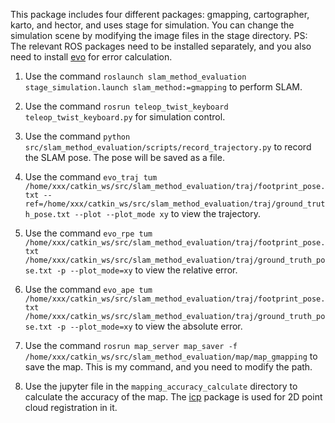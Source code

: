 This package includes four different packages: gmapping, cartographer, karto, and hector, and uses stage for simulation. You can change the simulation scene by modifying the image files in the stage directory. 
PS: The relevant ROS packages need to be installed separately, and you also need to install [evo](https://github.com/MichaelGrupp/evo) for error calculation.

1. Use the command `roslaunch slam_method_evaluation stage_simulation.launch slam_method:=gmapping` to perform SLAM.

2. Use the command `rosrun teleop_twist_keyboard teleop_twist_keyboard.py` for simulation control.

3. Use the command `python src/slam_method_evaluation/scripts/record_trajectory.py` to record the SLAM pose. The pose will be saved as a file.

4. Use the command `evo_traj tum /home/xxx/catkin_ws/src/slam_method_evaluation/traj/footprint_pose.txt --ref=/home/xxx/catkin_ws/src/slam_method_evaluation/traj/ground_truth_pose.txt --plot --plot_mode xy` to view the trajectory.

5. Use the command `evo_rpe tum /home/xxx/catkin_ws/src/slam_method_evaluation/traj/footprint_pose.txt /home/xxx/catkin_ws/src/slam_method_evaluation/traj/ground_truth_pose.txt -p --plot_mode=xy` to view the relative error.

6. Use the command `evo_ape tum /home/xxx/catkin_ws/src/slam_method_evaluation/traj/footprint_pose.txt /home/xxx/catkin_ws/src/slam_method_evaluation/traj/ground_truth_pose.txt -p --plot_mode=xy` to view the absolute error.

7. Use the command `rosrun map_server map_saver -f /home/xxx/catkin_ws/src/slam_method_evaluation/map/map_gmapping` to save the map. This is my command, and you need to modify the path.

8. Use the jupyter file in the `mapping_accuracy_calculate` directory to calculate the accuracy of the map. The [icp](https://github.com/ClayFlannigan/icp) package is used for 2D point cloud registration in it.
